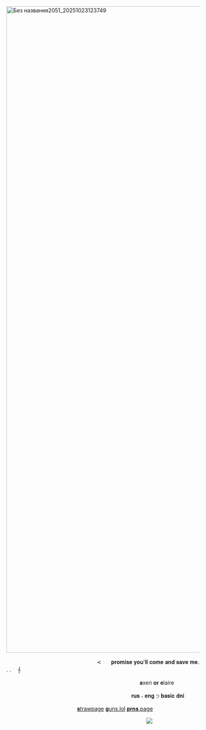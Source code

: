 <img width="2854" height="1687" alt="Без названия2051_20251023123749" src="https://github.com/user-attachments/assets/0d660ce9-9681-43f2-a18a-bf91da4d75d7" />

ㅤㅤㅤ ㅤㅤㅤㅤㅤㅤㅤㅤㅤㅤㅤㅤㅤㅤㅤ≺ㅤㅤ𝐩𝐫𝐨𝐦𝐢𝐬𝐞 𝐲𝐨𝐮'𝐥𝐥 𝐜𝐨𝐦𝐞 𝐚𝐧𝐝 𝐬𝐚𝐯𝐞 𝐦𝐞. . .ㅤ 𝄞

ㅤㅤㅤㅤㅤㅤㅤㅤㅤㅤㅤㅤㅤㅤㅤㅤㅤㅤㅤㅤㅤㅤㅤㅤㅤㅤㅤ𝐚xen 𝐨𝐫 𝐞laire

ㅤㅤㅤㅤㅤㅤㅤㅤㅤㅤㅤㅤㅤㅤㅤㅤㅤㅤㅤㅤㅤㅤㅤㅤㅤ 𝐫𝐮𝐬 ˖ 𝐞𝐧𝐠 ੭ 𝐛𝐚𝐬𝐢𝐜 𝐝𝐧𝐢

ㅤㅤㅤㅤㅤㅤㅤㅤㅤㅤㅤㅤㅤㅤ  [𝐬trawpage](https://candysong.straw.page/)    [𝐠uns.lol](https://guns.lol/streetofdreams)  [𝐩𝐫𝐧𝐬.page](https://en.pronouns.page/@infinitymusic)

ㅤㅤㅤㅤㅤㅤㅤㅤㅤㅤㅤㅤㅤㅤㅤㅤㅤㅤㅤㅤㅤㅤㅤㅤㅤㅤㅤㅤ ![](https://komarev.com/ghpvc/?username=infinitymusic&style=for-the-badge&color=8d2b58&label=౨ৎ)


